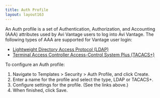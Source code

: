 ```yaml
---
title: Auth Profile
layout: layout163
---
```

An Auth profile is a set of Authentication, Authorization, and Accounting (AAA) attributes used by Avi Vantage users to log into Avi Vantage. The following types of AAA are supported for Vantage user login:

* <a href="/docs/16.3/ldap-authentication">Lightweight Directory Access Protocol (LDAP)</a>
* <a href="/docs/16.3/tacacs-for-avi-vantage-users">Terminal Access Controller Access-Control System Plus (TACACS+)</a> 

To configure an Auth profile:

<ol> 
 <li>Navigate to Templates &gt; Security &gt; Auth Profile, and click Create.</li> 
 <li>Enter a name for the profile and select the type, LDAP or TACACS+.</li> 
 <li>Configure settings for the profile. (See the links above.)</li> 
 <li>When finished, click Save.</li> 
</ol> 